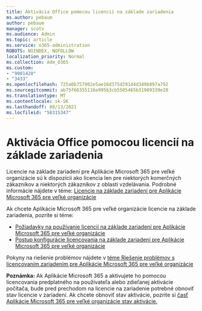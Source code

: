 ```yaml
---
title: Aktivácia Office pomocou licencií na základe zariadenia
ms.author: pebaum
author: pebaum
manager: scotv
ms.audience: Admin
ms.topic: article
ms.service: o365-administration
ROBOTS: NOINDEX, NOFOLLOW
localization_priority: Normal
ms.collection: Adm_O365
ms.custom:
- "9001420"
- "3433"
ms.openlocfilehash: 725a0b757902e5ae16d375d291d4d349b897a792
ms.sourcegitcommit: ab75f66355116e995b3cb5505465b31989339e28
ms.translationtype: MT
ms.contentlocale: sk-SK
ms.lasthandoff: 08/13/2021
ms.locfileid: "58315347"
---
```

# <a name="activating-office-using-device-based-licensing"></a>Aktivácia Office pomocou licencií na základe zariadenia

Licencie na základe zariadení pre Aplikácie Microsoft 365 pre veľké organizácie sú k dispozícii ako licencia len pre niektorých komerčných zákazníkov a niektorých zákazníkov z oblasti vzdelávania. Podrobné informácie nájdete v téme: [Licencie na základe zariadení pre Aplikácie Microsoft 365 pre veľké organizácie](https://docs.microsoft.com/deployoffice/device-based-licensing)

Ak chcete Aplikácie Microsoft 365 pre veľké organizácie licencie na základe zariadenia, pozrite si téme:

- [Požiadavky na používanie licencií na základe zariadení pre Aplikácie Microsoft 365 pre veľké organizácie](https://docs.microsoft.com/deployoffice/device-based-licensing#requirements-for-using-device-based-licensing-for-microsoft-365-apps-for-enterprise)
- [Postup konfigurácie licencovania na základe zariadení pre Aplikácie Microsoft 365 pre veľké organizácie](https://docs.microsoft.com/deployoffice/device-based-licensing#steps-to-configure-device-based-licensing-for-microsoft-365-apps-for-enterprise)

Pokyny na riešenie problémov nájdete v [téme Riešenie problémov s licencovaním zariadením pre Aplikácie Microsoft 365 pre veľké organizácie](https://docs.microsoft.com/deployoffice/device-based-licensing#troubleshoot-device-based-licensing-for-microsoft-365-apps-for-enterprise)

**Poznámka:** Ak Aplikácie Microsoft 365 a aktivujete ho pomocou licencovania predplatného na používateľa alebo zdieľanej aktivácie počítača, bude pred prechodom na licencie na zariadenie potrebné obnoviť stav licencie v zariadení. Ak chcete obnoviť stav aktivácie, pozrite si [časť Aplikácie Microsoft 365 pre veľké organizácie stav aktivácie.](https://docs.microsoft.com/office/troubleshoot/activation/reset-office-365-proplus-activation-state)
